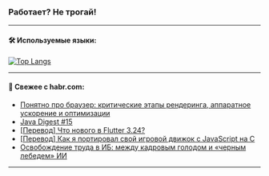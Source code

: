 ### Работает? Не трогай!

---
<!--
#### 🛠️ Technical stack:

![Java](https://img.shields.io/badge/Java-informational?logo=Oracle&style=flat&logoColor=white&color=FF4500)
![Kotlin](https://img.shields.io/badge/Kotlin-informational?logo=Kotlin&style=flat&logoColor=white&color=774D97)
![TS](https://img.shields.io/badge/TypeScript-informational?logo=typeScript&style=flat&logoColor=black&color=017acc)
![Python](https://img.shields.io/badge/Python-informational?logo=Python&style=flat&logoColor=black&color=ffdd54) <br>
![Spring](https://img.shields.io/badge/Spring-informational?logo=Spring&style=flat&logoColor=white&color=6DB33F) 
![SpringBoot](https://img.shields.io/badge/SpringBoot-informational?logo=SpringBoot&style=flat&logoColor=white&color=6DB33F)
![Nest](https://img.shields.io/badge/NestJS-informational?logo=NestJS&style=flat&logoColor=white&color=E0234E) 
![NodeJS](https://img.shields.io/badge/NodeJS-informational?logo=node.js&style=flat&logoColor=white&color=70A760)<br>
![PostgreSQL](https://img.shields.io/badge/PostgreSQL-informational?logo=PostgreSQL&style=flat&logoColor=white&color=DAA520)
![MongoDB](https://img.shields.io/badge/MongoDB-informational?logo=MongoDB&style=flat&logoColor=white&color=870000)
![Apache](https://img.shields.io/badge/Apache-informational?logo=apache&style=flat&logoColor=white&color=f74e28)

___ 
-->

#### 🛠️ Используемые языки:

[![Top Langs](https://github-readme-stats-u2qms2cxw-advtsettinggmailcoms-projects.vercel.app/api/top-langs/?username=zloylis&langs_count=10&hide_title=true&title_color=e6edf3&size_weight=0.5&count_weight=0.5&layout=compact&hide_progress=true&hide_border=true&theme=dracula)](https://github.com/zloylis)

<!---


####  :octocat:&nbsp;&nbsp; Статистика:

![GitHub stats](https://github-readme-stats-u2qms2cxw-advtsettinggmailcoms-projects.vercel.app/api?username=zloylis&show_icons=true&hide_border=true&theme=dracula&title_color=e6edf3&include_all_commits=true&count_private=true&hide_rank=false&hide_title=true&rank_icon=github)
-->
---

#### 💬 Свежее с habr.com:

<!-- BLOG-POST-LIST:START -->
- [Понятно про браузер: критические этапы рендеринга, аппаратное ускорение и оптимизации](https://habr.com/ru/articles/834184/?utm_source=habrahabr&utm_medium=rss&utm_campaign=834184)
- [Java Digest #15](https://habr.com/ru/companies/tbank/articles/834448/?utm_source=habrahabr&utm_medium=rss&utm_campaign=834448)
- [[Перевод] Что нового в Flutter 3.24?](https://habr.com/ru/articles/834568/?utm_source=habrahabr&utm_medium=rss&utm_campaign=834568)
- [[Перевод] Как я портировал свой игровой движок с JavaScript на C](https://habr.com/ru/companies/ruvds/articles/834488/?utm_source=habrahabr&utm_medium=rss&utm_campaign=834488)
- [Освобождение труда в ИБ: между кадровым голодом и «черным лебедем» ИИ](https://habr.com/ru/companies/pt/articles/834486/?utm_source=habrahabr&utm_medium=rss&utm_campaign=834486)
<!-- BLOG-POST-LIST:END -->

---
